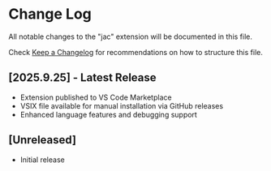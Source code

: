 # Change Log

All notable changes to the "jac" extension will be documented in this file.

Check [Keep a Changelog](http://keepachangelog.com/) for recommendations on how to structure this file.

## [2025.9.25] - Latest Release

- Extension published to VS Code Marketplace
- VSIX file available for manual installation via GitHub releases
- Enhanced language features and debugging support

## [Unreleased]

- Initial release